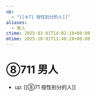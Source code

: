 ```yaml
---
up:
  - "[[⑧71 按性别分的人]]"
aliases:
  - 男人
ctime: 2025-03-01T14:02:18+08:00
mtime: 2025-10-01T11:40:28+08:00
---
```


# ⑧711 男人

- up: [[⑧71 按性别分的人]]

